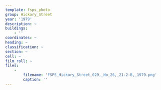 ```yaml
---
template: fsps_photo
group: Hickory_Street
year: '1979'
description: ~
buildings:
    - ''
coordinates: ~
heading: ~
classification: ~
section: ~
cell: ~
film_roll: ~
files:
    -
        filename: 'FSPS_Hickory_Street_029,_No_26,_21-2-B,_1979.png'
        caption: ''
---
```

